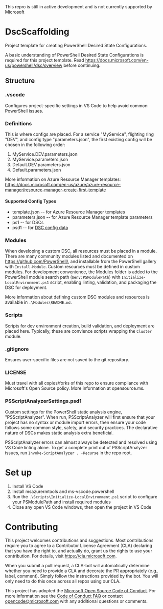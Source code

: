 <div class="warning">
    This repro is still in active development and is not currently supported by Microsoft
</div>

# DscScaffolding
Project template for creating PowerShell Desired State Configurations.

A basic understanding of PowerShell Desired State Configurations is required for this project template.  Read https://docs.microsoft.com/en-us/powershell/dsc/overview before continuing.


## Structure

### .vscode
Configures project-specific settings in VS Code to help avoid common PowerShell issues.

### Definitions
This is where configs are placed.  For a service "MyService", flighting ring "DEV", and config type "parameters.json", the first existing config will be chosen in the following order:
1. MyService.DEV.parameters.json
1. MyService.parameters.json
1. Default.DEV.parameters.json
1. Default.parameters.json

More information on Azure Resource Manager templates: https://docs.microsoft.com/en-us/azure/azure-resource-manager/resource-manager-create-first-template

#### Supported Config Types
* template.json -- for Azure Resource Manager templates
* parameters.json -- for Azure Resource Manager template parameters
* ps1 -- for DSCs 
* psd1 -- for [DSC config data](https://docs.microsoft.com/en-us/powershell/dsc/separatingenvdata)


### Modules
When developing a custom DSC, all resources must be placed in a module.  There are many community modules listed and documented on https://github.com/PowerShell/, and installable from the PowerShell gallery with `Install-Module`.  Custom resources must be defined in custom modules.  For development convenience, the Modules folder is added to the PowerShell module search path (`$env:PSModulePath`) with `Initialize-LocalEnvironment.ps1` script, enabling linting, validation, and packaging the DSC for deployment.  

More information about defining custom DSC modules and resources is available in `.\Modules\README.md`.

### Scripts
Scripts for dev environment creation, build validation, and deployment are placed here.  Typically, these are convience scripts wrapping the `Cluster` module.

### .gitignore
Ensures user-specific files are not saved to the git repository.

### LICENSE
Must travel with all copies/forks of this repo to ensure compliance with Microsoft's Open Source policy.  More information at opensource.ms.

### PSScriptAnalyzerSettings.psd1
Custom settings for the PowerShell static analysis engine, "PSScriptAnalyzer".  When run, PSScriptAnalyzer will first ensure that your project has no syntax or module import errors, then ensure your code follows some common style, safety, and security practices.  The declarative nature of DSCs makes static analysis extra beneficial.

PSScriptAnalyzer errors can almost always be detected and resolved using VS Code linting alone.  To get a complete print out of PSScriptAnalyzer issues, run `Invoke-ScriptAnalyzer . -Recurse` in the repo root.


# Set up

1. Install VS Code
1. Install msazurermtools and ms-vscode.powershell
1. Run the `.\Scripts\Initialize-LocalEnvironment.ps1` script to configure your PSModulePath and install required modules
1. Close any open VS Code windows, then open the project in VS Code


# Contributing

This project welcomes contributions and suggestions.  Most contributions require you to agree to a
Contributor License Agreement (CLA) declaring that you have the right to, and actually do, grant us
the rights to use your contribution. For details, visit https://cla.microsoft.com.

When you submit a pull request, a CLA-bot will automatically determine whether you need to provide
a CLA and decorate the PR appropriately (e.g., label, comment). Simply follow the instructions
provided by the bot. You will only need to do this once across all repos using our CLA.

This project has adopted the [Microsoft Open Source Code of Conduct](https://opensource.microsoft.com/codeofconduct/).
For more information see the [Code of Conduct FAQ](https://opensource.microsoft.com/codeofconduct/faq/) or
contact [opencode@microsoft.com](mailto:opencode@microsoft.com) with any additional questions or comments.
